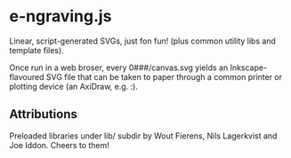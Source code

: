 # e-ngraving.js
Linear, script-generated SVGs, just fon fun! (plus common utility libs and 
template files).

Once run in a web broser, every 0###/canvas.svg yields an Inkscape-flavoured
SVG file that can be taken to paper through a common printer or plotting device
(an AxiDraw, e.g. :).

## Attributions
Preloaded libraries under lib/ subdir by Wout Fierens, Nils Lagerkvist and 
Joe Iddon. Cheers to them!
